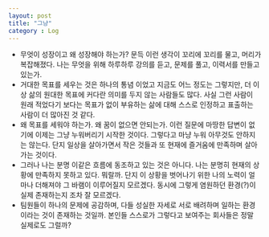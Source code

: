 ```yaml
---
layout: post
title: "그냥"
category : Log
---
```


- 무엇이 성장이고 왜 성장해야 하는가? 문득 이런 생각이 꼬리에 꼬리를 물고, 머리가 복잡해졌다. 나는 무엇을 위해 하루하루 강의를 듣고, 문제를 풀고, 이력서를 만들고 있는가.
- 거대한 목표를 세우는 것은 하나의 통념 이었고 지금도 어느 정도는 그렇지만, 더 이상 삶의 원대한 목표에 커다란 의미를 두지 않는 사람들도 많다. 사실 그런 사람이 원래 적었다기 보다는 목표가 없이 부유하는 삶에 대해 스스로 인정하고 표출하는 사람이 더 많아진 것 같다.
- 왜 목표를 세워야 하는가. 왜 꿈이 없으면 안되는가. 이런 질문에 마땅한 답변이 없기에 이제는 그냥 누워버리기 시작한 것이다. 그렇다고 마냥 누워 아무것도 안하지는 않는다. 단지 일상을 살아가면서 작은 것들과 또 현재에 즐거움에 만족하며 살아가는 것이다.
- 그러나 나는 분명 이같은 흐름에 동조하고 있는 것은 아니다. 나는 분명히 현재의 상황에 만족하지 못하고 있다. 뭐랄까. 단지 이 상황을 벗어나기 위한 나의 노력이 얼마나 더해져야 그 바램이 이루어질지 모르겠다. 동시에 그렇게 염원하던 환경(?)이 실제 존재하는지 조차 잘 모르겠다.
- 팀원들이 하나의 문제에 공감하며, 다들 성실한 자세로 서로 배려하며 일하는 환경이라는 것이 존재하는 것일까. 본인들 스스로가 그렇다고 보여주는 회사들은 정말 실제로도 그럴까?
